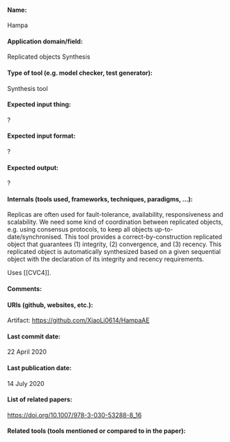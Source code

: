 #### Name:
Hampa

#### Application domain/field:
Replicated objects
Synthesis

#### Type of tool (e.g. model checker, test generator):
Synthesis tool

#### Expected input thing:
?

#### Expected input format:
?

#### Expected output:
?

#### Internals (tools used, frameworks, techniques, paradigms, ...):
Replicas are often used for fault-tolerance, availability, responsiveness and scalability. We need some kind of coordination between replicated objects, e.g. using consensus protocols, to keep all objects up-to-date/synchronised. This tool provides a correct-by-construction replicated object that guarantees (1) integrity, (2) convergence, and (3) recency. This replicated object is automatically synthesized based on a given sequential object with the declaration of its integrity and recency requirements.

Uses [[CVC4]].

#### Comments:

#### URIs (github, websites, etc.):
Artifact: https://github.com/XiaoLi0614/HampaAE

#### Last commit date:
22 April 2020

#### Last publication date:
14 July 2020

#### List of related papers:
https://doi.org/10.1007/978-3-030-53288-8_16

#### Related tools (tools mentioned or compared to in the paper):